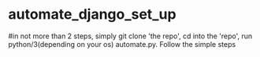 # automate_django_set_up
#in not more than 2 steps, simply git clone 'the repo', cd into the 'repo', run python/3(depending on your os) automate.py. Follow the simple steps
